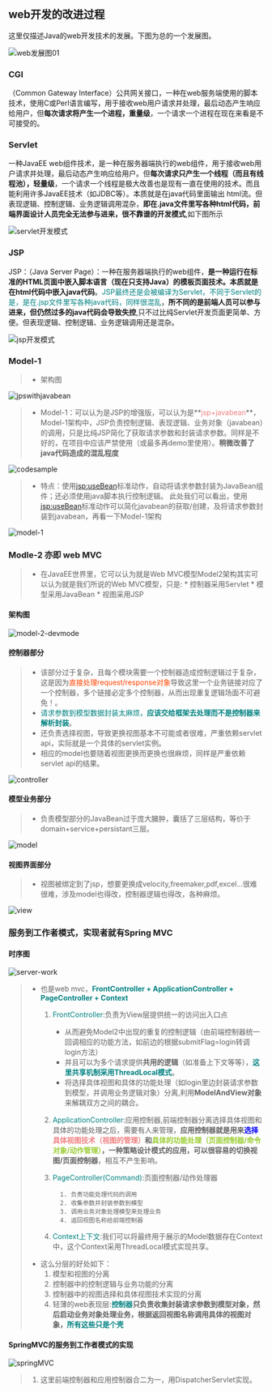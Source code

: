 ## web开发的改进过程

这里仅描述Java的web开发技术的发展。下图为总的一个发展图。

![web发展图01](images/web-tech-01.jpg)

### CGI

 （Common Gateway Interface）公共网关接口，一种在web服务端使用的脚本技术，使用C或Perl语言编写，用于接收web用户请求并处理，最后动态产生响应给用户，但**每次请求将产生一个进程，重量级**，一个请求一个进程在现在来看是不可接受的。

### Servlet

 一种JavaEE web组件技术，是一种在服务器端执行的web组件，用于接收web用户请求并处理，最后动态产生响应给用户。但**每次请求只产生一个线程（而且有线程池），轻量级**，一个请求一个线程是极大改善也是现有一直在使用的技术。而且能利用许多JavaEE技术（如JDBC等）。本质就是在java代码里面输出 html流。但表现逻辑、控制逻辑、业务逻辑调用混杂，**即在.java文件里写各种html代码，前端界面设计人员完全无法参与进来，很不靠谱的开发模式**,如下图所示

![servlet开发模式](images/servlet-dev-mode.jpg)

### JSP

JSP：（Java Server Page）：一种在服务器端执行的web组件，**是一种运行在标准的HTML页面中嵌入脚本语言（现在只支持Java）的模板页面技术。本质就是在html代码中嵌入java代码**。<font color=Teal>JSP最终还是会被编译为Servlet，不同于Servlet的是，是在.jsp文件里写各种java代码，同样很混乱</font>，**所不同的是前端人员可以参与进来，但仍然过多的java代码会导致失控**,只不过比纯Servlet开发页面更简单、方便。但表现逻辑、控制逻辑、业务逻辑调用还是混杂。

![jsp开发模式](images/jsp-dev-mode.jpg)

### Model-1

> * 架构图

![jpswithjavabean](images/model-1-dev-mode.jpg)

> * Model-1：可以认为是JSP的增强版，可以认为是**<font color=LightCoral>jsp+javabean</font>**，Model-1架构中，JSP负责控制逻辑、表现逻辑、业务对象（javabean）的调用，只是比纯JSP简化了获取请求参数和封装请求参数。同样是不好的，在项目中应该严禁使用（或最多再demo里使用）。**稍微改善了java代码造成的混乱程度**


![codesample](images/model-1-dev-mode-01.jpg)


> * 特点：使用<jsp:useBean>标准动作，自动将请求参数封装为JavaBean组件；还必须使用java脚本执行控制逻辑。
此处我们可以看出，使用<jsp:useBean>标准动作可以简化javabean的获取/创建，及将请求参数封装到javabean，再看一下Model-1架构

![model-1](images/model-1-dev-mode-02.jpg)

### Modle-2 亦即 web MVC

> * 在JavaEE世界里，它可以认为就是Web MVC模型Model2架构其实可以认为就是我们所说的Web MVC模型，只是:
>        * 控制器采用Servlet
>        * 模型采用JavaBean
>        * 视图采用JSP
#### 架构图

![model-2-devmode](images/model-2-dev-mode.jpg)

#### 控制器部分

>  * 该部分过于复杂，且每个模块需要一个控制器造成控制逻辑过于复杂，这是因为<font color=OrangeRed>直接处理request/response对象</font>导致这里一个业务链接对应了一个控制器，多个链接必定多个控制器，从而出现重复逻辑场面不可避免！。
>  * <font color=Teal>请求参数到模型数据封装太麻烦，**应该交给框架去处理而不是控制器来解析封装**</font>。
>  * 还负责选择视图，导致更换视图基本不可能或者很难，严重依赖servlet api，实际就是一个具体的servlet实例。
>  * 相应的model也要随着视图更换而更换也很麻烦，同样是严重依赖servlet api的结果。
>

![controller](images/model-2-controller.jpg)

#### 模型业务部分

> * 负责模型部分的JavaBean过于庞大臃肿，囊括了三层结构，等价于domain+service+persistant三层。

![model](images/model-2-modeldata.jpg)

#### 视图界面部分

> * 视图被绑定到了jsp，想要更换成velocity,freemaker,pdf,excel...很难很难，涉及model也得改，控制器逻辑也得改，各种麻烦。

![view](images/model-2-view-ui.jpg)

### 服务到工作者模式，实现者就有Spring MVC

#### 时序图

![server-work](images/服务到工作者模式时序图.jpg)

> * 也是web mvc，**<font color=Teal>FrontController + ApplicationController + PageController + Context</font>**
>     1. <font color=Teal>FrontController</font>:负责为View层提供统一的访问出入口点
>          * 从而避免Model2中出现的重复的控制逻辑（由前端控制器统一回调相应的功能方法，如前边的根据submitFlag=login转调login方法）
>          * 并且可以为多个请求提供**共用的逻辑**（如准备上下文等等），**<font color=Teal>这里共享机制采用ThreadLocal模式</font>**。
>          * 将选择具体视图和具体的功能处理（如login里边封装请求参数到模型，并调用业务逻辑对象）分离,利用**ModelAndView对象**来解耦双方之间的耦合。
>     2. <font color=Teal>ApplicationController</font>:应用控制器,前端控制器分离选择具体视图和具体的功能处理之后，需要有人来管理，**应用控制器就是用来<font color=Blue>选择</font><font color=LightCoral>具体视图技术（视图的管理）</font>和<font color=YellowGreen>具体的功能处理（页面控制器/命令对象/动作管理）</font>，一种策略设计模式的应用，可以很容易的切换视图/页面控制器**，相互不产生影响。
>     3. <font color=Teal>PageController(Command)</font>:页面控制器/动作处理器
>
>              1. 负责功能处理代码的调用
>              2. 收集参数并封装参数到模型
>              3. 调用业务对象处理模型来处理业务
>              4. 返回视图名称给前端控制器
>
>     4. <font color=Teal>Context上下文</font>:我们可以将最终用于展示的Model数据存在Context中，这个Context采用ThreadLocal模式实现共享。
> * 这么分层的好处如下：
>     1. 模型和视图的分离
>     2. 控制器中的控制逻辑与业务功能的分离
>     3. 控制器中的视图选择和具体视图技术实现的分离
>     4. 轻薄的web表现层:**<font color=Teal>控制器</font>**只负责收集封装请求参数到模型对象，然后启动业务对象处理业务，根据返回视图名称调用具体的视图对象，**<font color=Teal>所有这些只是个壳</font>**

#### SpringMVC的服务到工作者模式的实现

![springMVC](images/SpringMVC-01.jpg)

> 1. 这里前端控制器和应用控制器合二为一，用DispatcherServlet实现。
